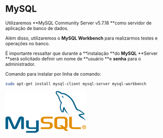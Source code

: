 # MySQL

Utilizaremos **MySQL Community Server v5.7.18 **como servidor de aplicação de banco de dados.

Além disso, utilizaremos o **MySQL Workbench** para realizarmos testes e operações no banco.

É importante ressaltar que durante a **instalação **do **MySQL** **Server **será solicitado definir um nome de **usuário **e **senha** para o administrador.

Comando para instalar por linha de comando:

```bash
sudo apt-get install mysql-client mysql-server mysql-workbench
```

![](/assets/mysqllogo.png)

